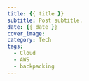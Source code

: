 ```yaml
---
title: {{ title }}
subtitle: Post subtitle.
date: {{ date }}
cover_image:
category: Tech
tags: 
  - Cloud 
  - AWS
  - backpacking
---
```

